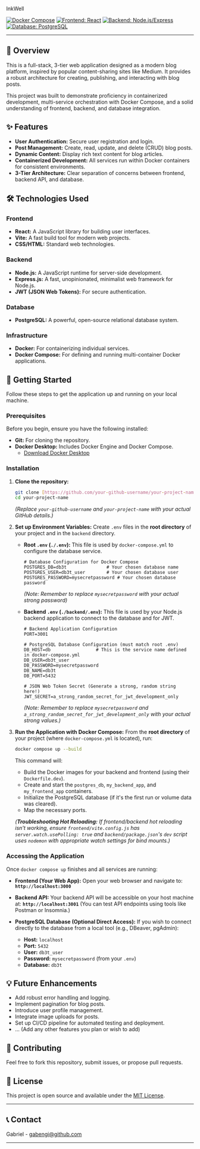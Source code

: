 InkWell

[![Docker Compose](https://img.shields.io/badge/Docker-Compose-blue.svg)](https://docs.docker.com/compose/)
[![Frontend: React](https://img.shields.io/badge/Frontend-React-61DAFB?logo=react&logoColor=white)](https://react.dev/)
[![Backend: Node.js/Express](https://img.shields.io/badge/Backend-Node.js/Express-339933?logo=nodedotjs&logoColor=white)](https://expressjs.com/)
[![Database: PostgreSQL](https://img.shields.io/badge/Database-PostgreSQL-336791?logo=postgresql&logoColor=white)](https://www.postgresql.org/)

---

## 🚀 Overview

This is a full-stack, 3-tier web application designed as a modern blog platform, inspired by popular content-sharing sites like Medium. It provides a robust architecture for creating, publishing, and interacting with blog posts.

This project was built to demonstrate proficiency in containerized development, multi-service orchestration with Docker Compose, and a solid understanding of frontend, backend, and database integration.

## ✨ Features

* **User Authentication:** Secure user registration and login.
* **Post Management:** Create, read, update, and delete (CRUD) blog posts.
* **Dynamic Content:** Display rich text content for blog articles.
* **Containerized Development:** All services run within Docker containers for consistent environments.
* **3-Tier Architecture:** Clear separation of concerns between frontend, backend API, and database.

## 🛠️ Technologies Used

### Frontend
* **React:** A JavaScript library for building user interfaces.
* **Vite:** A fast build tool for modern web projects.
* **CSS/HTML:** Standard web technologies.

### Backend
* **Node.js:** A JavaScript runtime for server-side development.
* **Express.js:** A fast, unopinionated, minimalist web framework for Node.js.
* **JWT (JSON Web Tokens):** For secure authentication.

### Database
* **PostgreSQL:** A powerful, open-source relational database system.

### Infrastructure
* **Docker:** For containerizing individual services.
* **Docker Compose:** For defining and running multi-container Docker applications.

## 🚀 Getting Started

Follow these steps to get the application up and running on your local machine.

### Prerequisites

Before you begin, ensure you have the following installed:

* **Git:** For cloning the repository.
* **Docker Desktop:** Includes Docker Engine and Docker Compose.
    * [Download Docker Desktop](https://www.docker.com/products/docker-desktop)

### Installation

1.  **Clone the repository:**
    ```bash
    git clone [https://github.com/your-github-username/your-project-name.git](https://github.com/your-github-username/your-project-name.git)
    cd your-project-name
    ```
    *(Replace `your-github-username` and `your-project-name` with your actual GitHub details.)*

2.  **Set up Environment Variables:**
    Create `.env` files in the **root directory** of your project and in the `backend` directory.

    * **Root `.env` (`./.env`):**
        This file is used by `docker-compose.yml` to configure the database service.
        ```dotenv
        # Database Configuration for Docker Compose
        POSTGRES_DB=db3t               # Your chosen database name
        POSTGRES_USER=db3t_user        # Your chosen database user
        POSTGRES_PASSWORD=mysecretpassword # Your chosen database password
        ```
        *(Note: Remember to replace `mysecretpassword` with your actual strong password)*

    * **Backend `.env` (`./backend/.env`):**
        This file is used by your Node.js backend application to connect to the database and for JWT.
        ```dotenv
        # Backend Application Configuration
        PORT=3001

        # PostgreSQL Database Configuration (must match root .env)
        DB_HOST=db                 # This is the service name defined in docker-compose.yml
        DB_USER=db3t_user
        DB_PASSWORD=mysecretpassword
        DB_NAME=db3t
        DB_PORT=5432

        # JSON Web Token Secret (Generate a strong, random string here!)
        JWT_SECRET=a_strong_random_secret_for_jwt_development_only
        ```
        *(Note: Remember to replace `mysecretpassword` and `a_strong_random_secret_for_jwt_development_only` with your actual strong values.)*

3.  **Run the Application with Docker Compose:**
    From the **root directory** of your project (where `docker-compose.yml` is located), run:
    ```bash
    docker compose up --build
    ```
    This command will:
    * Build the Docker images for your backend and frontend (using their `Dockerfile.dev`).
    * Create and start the `postgres_db`, `my_backend_app`, and `my_frontend_app` containers.
    * Initialize the PostgreSQL database (if it's the first run or volume data was cleared).
    * Map the necessary ports.

    *(**Troubleshooting Hot Reloading:** If frontend/backend hot reloading isn't working, ensure `frontend/vite.config.js` has `server.watch.usePolling: true` and `backend/package.json`'s `dev` script uses `nodemon` with appropriate watch settings for bind mounts.)*

### Accessing the Application

Once `docker compose up` finishes and all services are running:

* **Frontend (Your Web App):**
    Open your web browser and navigate to:
    **`http://localhost:3000`**

* **Backend API:**
    Your backend API will be accessible on your host machine at:
    **`http://localhost:3001`**
    (You can test API endpoints using tools like Postman or Insomnia.)

* **PostgreSQL Database (Optional Direct Access):**
    If you wish to connect directly to the database from a local tool (e.g., DBeaver, pgAdmin):
    * **Host:** `localhost`
    * **Port:** `5432`
    * **User:** `db3t_user`
    * **Password:** `mysecretpassword` (from your `.env`)
    * **Database:** `db3t`


## 💡 Future Enhancements

* Add robust error handling and logging.
* Implement pagination for blog posts.
* Introduce user profile management.
* Integrate image uploads for posts.
* Set up CI/CD pipeline for automated testing and deployment.
* ... (Add any other features you plan or wish to add)

## 🤝 Contributing

Feel free to fork this repository, submit issues, or propose pull requests.

## 📄 License

This project is open source and available under the [MIT License](LICENSE).

---

## 📞 Contact

Gabriel - gabengi@github.com

---